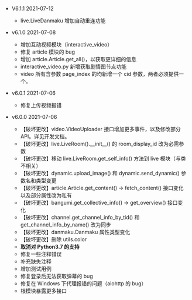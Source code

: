 + V6.1.1  2021-07-12
  + live.LiveDanmaku 增加自动重连功能

+ v6.1.0  2021-07-08
  + 增加互动视频模块（interactive_video）
  + 修复 article 模块的 bug
  + 增加 article.Article.get_all()，以获取更详细的信息
  + interactive_video.py 新增获取剧情图节点功能
  + video 所有含参数 page_index 的均新增一个 cid 参数，两者必须提供一个。

+ v6.0.1  2021-07-06
  + 修复上传视频报错

+ v6.0.0  2021-07-06
  + 【破坏更改】video.VideoUploader 接口增加更多事件，以及修改部分 API。详见开发文档。
  + 【破坏更改】live.LiveRoom().\_\_init\_\_() 的 room_display_id 改为必需参数
  + 【破坏更改】移动 live.LiveRoom.get_self_info() 方法到 live 模块（与类不相关）
  + 【破坏更改】dynamic.upload_image() 和 dynamic.send_dynamic() 参数名和类型变更
  + 【破坏更改】article.Article.get_content() -> fetch_content() 接口变化以及部分属性改为私有
  + 【破坏更改】bangumi.get_collective_info() -> get_overview() 接口变化
  + 【破坏更改】channel.get_channel_info_by_tid() 和 get_channel_info_by_name() 改为同步
  + 【破坏更改】danmaku.Danmaku 属性类型变化
  + 【破坏更改】删除 utils.color
  + **取消对 Python3.7 的支持**
  + 修复一些注释错误
  + 补充缺失注释
  + 增加测试用例
  + 修复登录后无法获取弹幕的 bug
  + 修复在 Windows 下代理报错的问题（aiohttp 的 bug）
  + 根模块暴露更多接口
